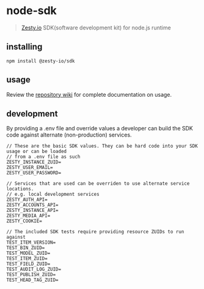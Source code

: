 # node-sdk

> [Zesty.io](https://www.zesty.io/) SDK(software development kit) for node.js runtime

## installing

```
npm install @zesty-io/sdk
```

## usage

Review the [repository wiki](https://github.com/zesty-io/node-sdk/wiki) for complete documentation on usage.

## development

By providing a .env file and override values a developer can build the SDK code against alternate (non-production) services.

```
// These are the basic SDK values. They can be hard code into your SDK usage or can be loaded
// from a .env file as such
ZESTY_INSTANCE_ZUID=
ZESTY_USER_EMAIL=
ZESTY_USER_PASSWORD=

// Services that are used can be overriden to use alternate service locations.
// e.g. local development services
ZESTY_AUTH_API=
ZESTY_ACCOUNTS_API=
ZESTY_INSTANCE_API=
ZESTY_MEDIA_API=
ZESTY_COOKIE=

// The included SDK tests require providing resource ZUIDs to run against
TEST_ITEM_VERSION=
TEST_BIN_ZUID=
TEST_MODEL_ZUID=
TEST_ITEM_ZUID=
TEST_FIELD_ZUID=
TEST_AUDIT_LOG_ZUID=
TEST_PUBLISH_ZUID=
TEST_HEAD_TAG_ZUID=
```
